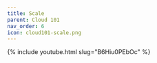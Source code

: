 ```yaml
---
title: Scale
parent: Cloud 101
nav_order: 6
icon: cloud101-scale.png
---
```


{% include youtube.html slug="B6Hiu0PEbOc" %}
